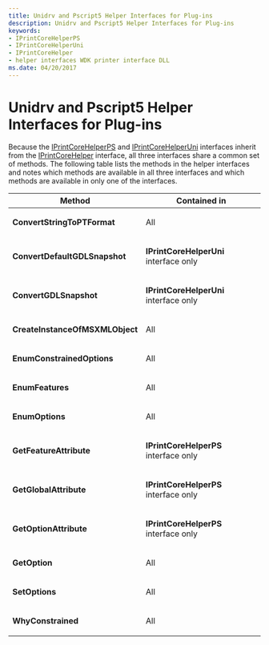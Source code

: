```yaml
---
title: Unidrv and Pscript5 Helper Interfaces for Plug-ins
description: Unidrv and Pscript5 Helper Interfaces for Plug-ins
keywords:
- IPrintCoreHelperPS
- IPrintCoreHelperUni
- IPrintCoreHelper
- helper interfaces WDK printer interface DLL
ms.date: 04/20/2017
---
```


# Unidrv and Pscript5 Helper Interfaces for Plug-ins


Because the [IPrintCoreHelperPS](/windows-hardware/drivers/ddi/prcomoem/nn-prcomoem-iprintcorehelperps) and [IPrintCoreHelperUni](/windows-hardware/drivers/ddi/prcomoem/nn-prcomoem-iprintcorehelperuni) interfaces inherit from the [IPrintCoreHelper](/windows-hardware/drivers/ddi/prcomoem/nn-prcomoem-iprintcorehelper) interface, all three interfaces share a common set of methods. The following table lists the methods in the helper interfaces and notes which methods are available in all three interfaces and which methods are available in only one of the interfaces.

<table>
<colgroup>
<col width="50%" />
<col width="50%" />
</colgroup>
<thead>
<tr class="header">
<th>Method</th>
<th>Contained in</th>
</tr>
</thead>
<tbody>
<tr class="odd">
<td><p><strong>ConvertStringToPTFormat</strong></p></td>
<td><p>All</p></td>
</tr>
<tr class="even">
<td><p><strong>ConvertDefaultGDLSnapshot</strong></p></td>
<td><p><strong>IPrintCoreHelperUni</strong> interface only</p></td>
</tr>
<tr class="odd">
<td><p><strong>ConvertGDLSnapshot</strong></p></td>
<td><p><strong>IPrintCoreHelperUni</strong> interface only</p></td>
</tr>
<tr class="even">
<td><p><strong>CreateInstanceOfMSXMLObject</strong></p></td>
<td><p>All</p></td>
</tr>
<tr class="odd">
<td><p><strong>EnumConstrainedOptions</strong></p></td>
<td><p>All</p></td>
</tr>
<tr class="even">
<td><p><strong>EnumFeatures</strong></p></td>
<td><p>All</p></td>
</tr>
<tr class="odd">
<td><p><strong>EnumOptions</strong></p></td>
<td><p>All</p></td>
</tr>
<tr class="even">
<td><p><strong>GetFeatureAttribute</strong></p></td>
<td><p><strong>IPrintCoreHelperPS</strong> interface only</p></td>
</tr>
<tr class="odd">
<td><p><strong>GetGlobalAttribute</strong></p></td>
<td><p><strong>IPrintCoreHelperPS</strong> interface only</p></td>
</tr>
<tr class="even">
<td><p><strong>GetOptionAttribute</strong></p></td>
<td><p><strong>IPrintCoreHelperPS</strong> interface only</p></td>
</tr>
<tr class="odd">
<td><p><strong>GetOption</strong></p></td>
<td><p>All</p></td>
</tr>
<tr class="even">
<td><p><strong>SetOptions</strong></p></td>
<td><p>All</p></td>
</tr>
<tr class="odd">
<td><p><strong>WhyConstrained</strong></p></td>
<td><p>All</p></td>
</tr>
</tbody>
</table>

 

 

